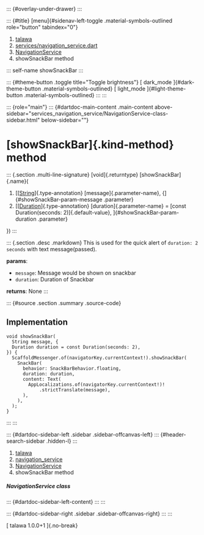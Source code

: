 ::: {#overlay-under-drawer}
:::

::: {#title}
[menu]{#sidenav-left-toggle .material-symbols-outlined role="button"
tabindex="0"}

1.  [talawa](../../index.html)
2.  [services/navigation_service.dart](../../services_navigation_service/)
3.  [NavigationService](../../services_navigation_service/NavigationService-class.html)
4.  showSnackBar method

::: self-name
showSnackBar
:::

::: {#theme-button .toggle title="Toggle brightness"}
[ dark_mode ]{#dark-theme-button .material-symbols-outlined} [
light_mode ]{#light-theme-button .material-symbols-outlined}
:::
:::

::: {role="main"}
::: {#dartdoc-main-content .main-content above-sidebar="services_navigation_service/NavigationService-class-sidebar.html" below-sidebar=""}
<div>

# [showSnackBar]{.kind-method} method

</div>

::: {.section .multi-line-signature}
[void]{.returntype} [showSnackBar]{.name}(

1.  [[[String](https://api.flutter.dev/flutter/dart-core/String-class.html)]{.type-annotation}
    [message]{.parameter-name}, {]{#showSnackBar-param-message
    .parameter}
2.  [[[Duration](https://api.flutter.dev/flutter/dart-core/Duration-class.html)]{.type-annotation}
    [duration]{.parameter-name} = [const Duration(seconds:
    2)]{.default-value}, ]{#showSnackBar-param-duration .parameter}

})
:::

::: {.section .desc .markdown}
This is used for the quick alert of `duration: 2 seconds` with text
message(passed).

**params**:

-   `message`: Message would be shown on snackbar
-   `duration`: Duration of Snackbar

**returns**: None
:::

::: {#source .section .summary .source-code}
## Implementation

``` language-dart
void showSnackBar(
  String message, {
  Duration duration = const Duration(seconds: 2),
}) {
  ScaffoldMessenger.of(navigatorKey.currentContext!).showSnackBar(
    SnackBar(
      behavior: SnackBarBehavior.floating,
      duration: duration,
      content: Text(
        AppLocalizations.of(navigatorKey.currentContext!)!
            .strictTranslate(message),
      ),
    ),
  );
}
```
:::
:::

::: {#dartdoc-sidebar-left .sidebar .sidebar-offcanvas-left}
::: {#header-search-sidebar .hidden-l}
:::

1.  [talawa](../../index.html)
2.  [navigation_service](../../services_navigation_service/)
3.  [NavigationService](../../services_navigation_service/NavigationService-class.html)
4.  showSnackBar method

##### NavigationService class

::: {#dartdoc-sidebar-left-content}
:::
:::

::: {#dartdoc-sidebar-right .sidebar .sidebar-offcanvas-right}
:::
:::

[ talawa 1.0.0+1 ]{.no-break}
